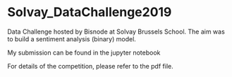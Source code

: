 # Solvay_DataChallenge2019
Data Challenge hosted by Bisnode at Solvay Brussels School.
The aim was to build a sentiment analysis (binary) model.

My submission can be found in the jupyter notebook

For details of the competition, please refer to the pdf file.
